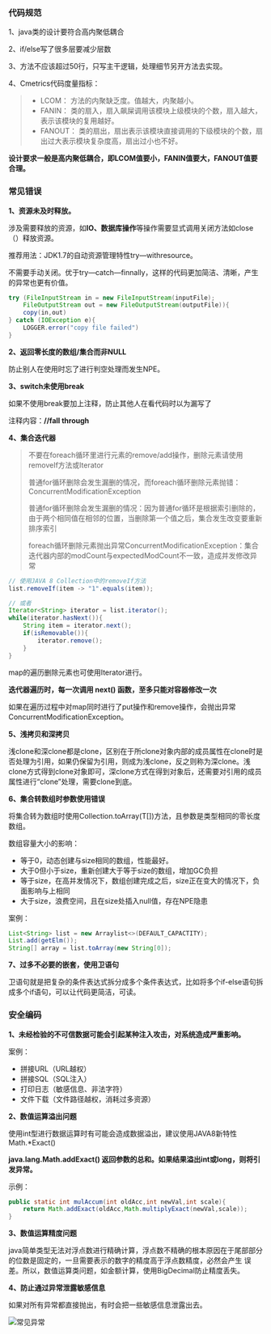 ### 代码规范

1、java类的设计要符合高内聚低耦合

2、if/else写了很多层要减少层数

3、方法不应该超过50行，只写主干逻辑，处理细节另开方法去实现。

4、Cmetrics代码度量指标：

>* LCOM： 方法的内聚缺乏度。值越大，内聚越小。
>* FANIN： 类的扇入，扇入飙屎调用该模块上级模块的个数，扇入越大，表示该模块的复用越好。
>* FANOUT： 类的扇出，扇出表示该模块直接调用的下级模块的个数，扇出过大表示模块复杂度高，扇出过小也不好。

**设计要求一般是高内聚低耦合，即LCOM值要小，FANIN值要大，FANOUT值要合理。**

### 常见错误

**1、资源未及时释放。**

涉及需要释放的资源，如**IO、数据库操作**等操作需要显式调用关闭方法如close（）释放资源。

推荐用法：JDK1.7的自动资源管理特性try—withresource。

不需要手动关闭。优于try—catch—finnally，这样的代码更加简洁、清晰，产生的异常也更有价值。

```java
try (FileInputStream in = new FileInputStream(inputFile);
   	FileOutputStream out = new FileOutputStream(outputFile)){
    copy(in,out)
} catch (IOException e){
    LOGGER.error("copy file failed")
}
```

**2、返回零长度的数组/集合而非NULL**

防止别人在使用时忘了进行判空处理而发生NPE。

**3、switch未使用break**

如果不使用break要加上注释，防止其他人在看代码时以为漏写了

注释内容：**//fall through**

**4、集合迭代器**

> 不要在foreach循环里进行元素的remove/add操作，删除元素请使用removeIf方法或Iterator
>
> 普通for循环删除会发生漏删的情况，而foreach循环删除元素抛错：ConcurrentModificationException
>
> 普通for循环删除会发生漏删的情况：因为普通for循环是根据索引删除的，由于两个相同值在相邻的位置，当删除第一个值之后，集合发生改变要重新排序索引
>
> foreach循环删除元素抛出异常ConcurrentModificationException：集合迭代器内部的modCount与expectedModCount不一致，造成并发修改异常

```java
// 使用JAVA 8 Collection中的removeIf方法
list.removeIf(item -> "1".equals(item));

// 或者
Iterator<String> iterator = list.iterator();
while(iterator.hasNext()){
    String item = iterator.next();
    if(isRemovable()){
        iterator.remove();
    }
}
```

map的遍历删除元素也可使用Iterator进行。

**迭代器遍历时，每一次调用 next() 函数，至多只能对容器修改一次**

如果在遍历过程中对map同时进行了put操作和remove操作，会抛出异常ConcurrentModificationException。

**5、浅拷贝和深拷贝**

浅clone和深clone都是clone，区别在于所clone对象内部的成员属性在clone时是否处理为引用，如果仍保留为引用，则成为浅clone，反之则称为深clone。浅clone方式得到clone对象即可，深clone方式在得到对象后，还需要对引用的成员属性进行“clone”处理，需要clone到底。

**6、集合转数组时参数使用错误**

将集合转为数组时使用Collection<T>.toArray(T[])方法，且参数是类型相同的零长度数组。

数组容量大小的影响：

- 等于0，动态创建与size相同的数组，性能最好。
- 大于0但小于size，重新创建大于等于size的数组，增加GC负担
- 等于size，在高并发情况下，数组创建完成之后，size正在变大的情况下，负面影响与上相同
- 大于size，浪费空间，且在size处插入null值，存在NPE隐患

案例：

```java
List<String> list = new Arraylist<>(DEFAULT_CAPACTITY);
List.add(getElm());
String[] array = list.toArray(new String[0]);
```

**7、过多不必要的嵌套，使用卫语句**

卫语句就是把复杂的条件表达式拆分成多个条件表达式，比如将多个if-else语句拆成多个if语句，可以让代码更简洁，可读。

### 安全编码

**1、未经检验的不可信数据可能会引起某种注入攻击，对系统造成严重影响。**

案例：

- 拼接URL（URL越权）
- 拼接SQL（SQL注入）
- 打印日志（敏感信息、非法字符）
- 文件下载（文件路径越权，消耗过多资源）

**2、数值运算溢出问题**

使用int型进行数据运算时有可能会造成数据溢出，建议使用JAVA8新特性Math.*Exact()

**java.lang.Math.addExact() 返回参数的总和。如果结果溢出int或long，则将引发异常。**

示例：

```java
public static int mulAccum(int oldAcc,int newVal,int scale){
    return Math.addExact(oldAcc,Math.multiplyExact(newVal,scale));
}
```

**3、数值运算精度问题**

java简单类型无法对浮点数进行精确计算，浮点数不精确的根本原因在于尾部部分的位数是固定的，一旦需要表示的数字的精度高于浮点数精度，必然会产生 误差。所以，数值运算类问题，如金额计算，使用BigDecimal防止精度丢失。

**4、防止通过异常泄露敏感信息**

如果对所有异常都直接抛出，有时会把一些敏感信息泄露出去。

![常见异常](C:\Users\67048\Desktop\常见异常.jpg)